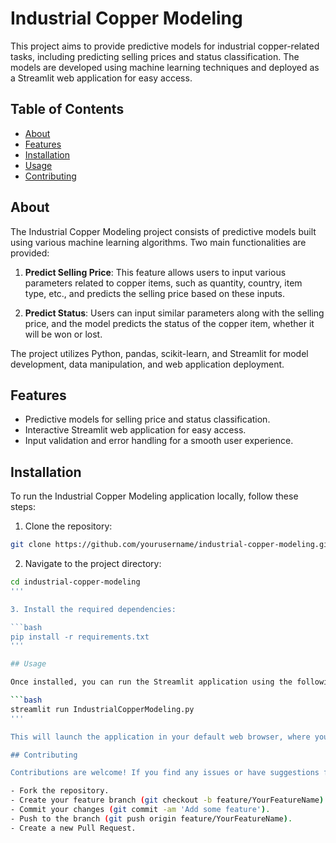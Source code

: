 # Industrial Copper Modeling

This project aims to provide predictive models for industrial copper-related tasks, including predicting selling prices and status classification. The models are developed using machine learning techniques and deployed as a Streamlit web application for easy access.

## Table of Contents

- [About](#about)
- [Features](#features)
- [Installation](#installation)
- [Usage](#usage)
- [Contributing](#contributing)

## About

The Industrial Copper Modeling project consists of predictive models built using various machine learning algorithms. Two main functionalities are provided:

1. **Predict Selling Price**: This feature allows users to input various parameters related to copper items, such as quantity, country, item type, etc., and predicts the selling price based on these inputs.

2. **Predict Status**: Users can input similar parameters along with the selling price, and the model predicts the status of the copper item, whether it will be won or lost.

The project utilizes Python, pandas, scikit-learn, and Streamlit for model development, data manipulation, and web application deployment.

## Features

- Predictive models for selling price and status classification.
- Interactive Streamlit web application for easy access.
- Input validation and error handling for a smooth user experience.

## Installation

To run the Industrial Copper Modeling application locally, follow these steps:

1. Clone the repository:

  ```bash
  git clone https://github.com/yourusername/industrial-copper-modeling.git
  ```

2. Navigate to the project directory:

```bash
cd industrial-copper-modeling
'''

3. Install the required dependencies:

```bash
pip install -r requirements.txt
'''

## Usage

Once installed, you can run the Streamlit application using the following command:

```bash
streamlit run IndustrialCopperModeling.py
'''

This will launch the application in your default web browser, where you can interact with the predictive models.

## Contributing

Contributions are welcome! If you find any issues or have suggestions for improvements, please open an issue or create a pull request. Here's how you can contribute:

- Fork the repository.
- Create your feature branch (git checkout -b feature/YourFeatureName).
- Commit your changes (git commit -am 'Add some feature').
- Push to the branch (git push origin feature/YourFeatureName).
- Create a new Pull Request.
